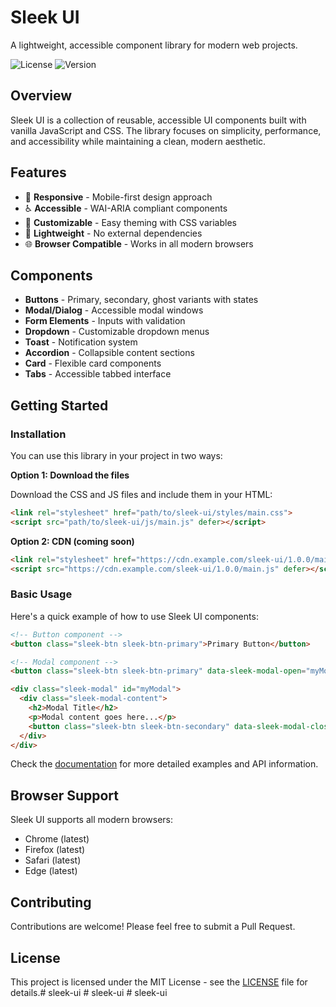 # Sleek UI

A lightweight, accessible component library for modern web projects.

![License](https://img.shields.io/badge/license-MIT-blue.svg)
![Version](https://img.shields.io/badge/version-1.0.0-green.svg)

## Overview

Sleek UI is a collection of reusable, accessible UI components built with vanilla JavaScript and CSS. The library focuses on simplicity, performance, and accessibility while maintaining a clean, modern aesthetic.

## Features

- 📱 **Responsive** - Mobile-first design approach
- ♿ **Accessible** - WAI-ARIA compliant components
- 🎨 **Customizable** - Easy theming with CSS variables
- 🚀 **Lightweight** - No external dependencies
- 🌐 **Browser Compatible** - Works in all modern browsers

## Components

- **Buttons** - Primary, secondary, ghost variants with states
- **Modal/Dialog** - Accessible modal windows
- **Form Elements** - Inputs with validation
- **Dropdown** - Customizable dropdown menus
- **Toast** - Notification system
- **Accordion** - Collapsible content sections
- **Card** - Flexible card components
- **Tabs** - Accessible tabbed interface

## Getting Started

### Installation

You can use this library in your project in two ways:

**Option 1: Download the files**

Download the CSS and JS files and include them in your HTML:

```html
<link rel="stylesheet" href="path/to/sleek-ui/styles/main.css">
<script src="path/to/sleek-ui/js/main.js" defer></script>
```

**Option 2: CDN (coming soon)**

```html
<link rel="stylesheet" href="https://cdn.example.com/sleek-ui/1.0.0/main.css">
<script src="https://cdn.example.com/sleek-ui/1.0.0/main.js" defer></script>
```

### Basic Usage

Here's a quick example of how to use Sleek UI components:

```html
<!-- Button component -->
<button class="sleek-btn sleek-btn-primary">Primary Button</button>

<!-- Modal component -->
<button class="sleek-btn sleek-btn-primary" data-sleek-modal-open="myModal">Open Modal</button>

<div class="sleek-modal" id="myModal">
  <div class="sleek-modal-content">
    <h2>Modal Title</h2>
    <p>Modal content goes here...</p>
    <button class="sleek-btn sleek-btn-secondary" data-sleek-modal-close>Close</button>
  </div>
</div>
```

Check the [documentation](./docs/getting-started.md) for more detailed examples and API information.

## Browser Support

Sleek UI supports all modern browsers:

- Chrome (latest)
- Firefox (latest)
- Safari (latest)
- Edge (latest)

## Contributing

Contributions are welcome! Please feel free to submit a Pull Request.

## License

This project is licensed under the MIT License - see the [LICENSE](LICENSE) file for details.#   s l e e k - u i  
 #   s l e e k - u i  
 #   s l e e k - u i  
 